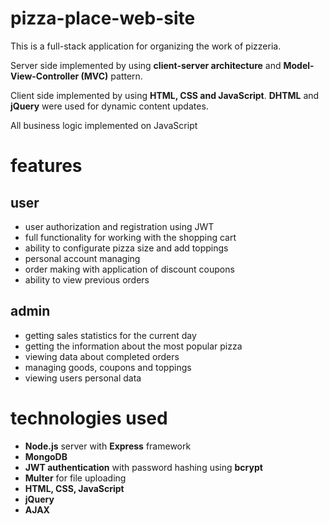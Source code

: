 # pizza-place-web-site
This is a full-stack application for organizing the work of pizzeria.

Server side implemented by using <b>client-server architecture</b> and <b>Model-View-Controller (MVC)</b> pattern. 

Client side implemented by using <b>HTML, CSS and JavaScript</b>. <b>DHTML</b> and <b>jQuery</b> were used for dynamic content updates.

All business logic implemented on JavaScript

# features

## user
- user authorization and registration using JWT
- full functionality for working with the shopping cart
- ability to configurate pizza size and add toppings
- personal account managing
- order making with application of discount coupons
- ability to view previous orders

## admin
- getting sales statistics for the current day
- getting the information about the most popular pizza
- viewing data about completed orders
- managing goods, coupons and toppings
- viewing users personal data

# technologies used

- <b>Node.js</b> server with <b>Express</b> framework
- <b>MongoDB</b>
- <b>JWT authentication</b> with password hashing using <b>bcrypt</b>
- <b>Multer</b> for file uploading
- <b>HTML, CSS, JavaScript</b>
- <b>jQuery</b>
- <b>AJAX</b>







